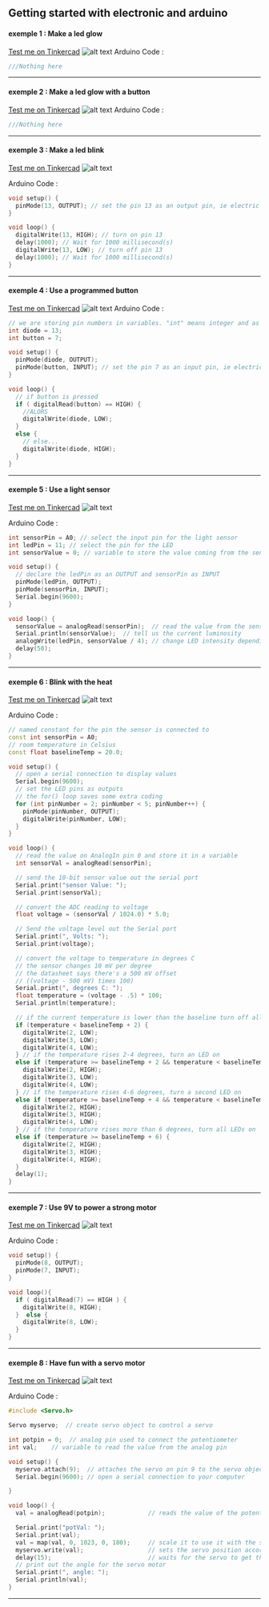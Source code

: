 ## Getting started with electronic and arduino

#### exemple 1 : Make a led glow
[Test me on Tinkercad](https://www.tinkercad.com/things/03WDZBVcr39)
![alt text](./imgs/diode-explode.png "simple led")
Arduino Code :
```cpp
///Nothing here
```
--------
#### exemple 2 : Make a led glow with a button
[Test me on Tinkercad](https://www.tinkercad.com/things/163mTSp0VBm)
![alt text](./imgs/simple-button.png "simple button")
Arduino Code :
```cpp
///Nothing here
```
--------

#### exemple 3 : Make a led blink
[Test me on Tinkercad](https://www.tinkercad.com/things/163mTSp0VBm)
![alt text](./imgs/diode-blink.png "led blink")

Arduino Code :
```cpp
void setup() {
  pinMode(13, OUTPUT); // set the pin 13 as an output pin, ie electric signal will come out of this pin
}

void loop() {
  digitalWrite(13, HIGH); // turn on pin 13
  delay(1000); // Wait for 1000 millisecond(s)
  digitalWrite(13, LOW); // turn off pin 13
  delay(1000); // Wait for 1000 millisecond(s)
}
```
--------
#### exemple 4 : Use a programmed button
[Test me on Tinkercad](https://www.tinkercad.com/things/cKW6QXsZYLM)
![alt text](./imgs/prog-button.png "programmed button")
Arduino Code :
```cpp
// we are storing pin numbers in variables. "int" means integer and as such are used to store integer numbers
int diode = 13;
int button = 7;

void setup() {
  pinMode(diode, OUTPUT);
  pinMode(button, INPUT); // set the pin 7 as an input pin, ie electric signal will come in this pin, so that we can read it
}

void loop() {
  // if button is pressed
  if ( digitalRead(button) == HIGH) {
    //ALORS
    digitalWrite(diode, LOW);
  }
  else {
    // else...
    digitalWrite(diode, HIGH);
  }
}
```
--------

#### exemple 5 : Use a light sensor
[Test me on Tinkercad](https://www.tinkercad.com/things/14qDVw4yCpc)
![alt text](./imgs/light-sensor.png "analog arduino")

Arduino Code :
```cpp
int sensorPin = A0; // select the input pin for the light sensor
int ledPin = 11; // select the pin for the LED
int sensorValue = 0; // variable to store the value coming from the sensor

void setup() {
  // declare the ledPin as an OUTPUT and sensorPin as INPUT
  pinMode(ledPin, OUTPUT);
  pinMode(sensorPin, INPUT);
  Serial.begin(9600);
}

void loop() {
  sensorValue = analogRead(sensorPin);  // read the value from the sensor
  Serial.println(sensorValue);  // tell us the current luminosity
  analogWrite(ledPin, sensorValue / 4); // change LED intensity depending of the luminosity
  delay(50);
}
```
--------

#### exemple 6 : Blink with the heat
[Test me on Tinkercad](https://tinkercad.com/things/88JZm8U2yei)
![alt text](./imgs/temp-sensor.png "analog arduino")

Arduino Code :
```cpp
// named constant for the pin the sensor is connected to
const int sensorPin = A0;
// room temperature in Celsius
const float baselineTemp = 20.0;

void setup() {
  // open a serial connection to display values
  Serial.begin(9600);
  // set the LED pins as outputs
  // the for() loop saves some extra coding
  for (int pinNumber = 2; pinNumber < 5; pinNumber++) {
    pinMode(pinNumber, OUTPUT);
    digitalWrite(pinNumber, LOW);
  }
}

void loop() {
  // read the value on AnalogIn pin 0 and store it in a variable
  int sensorVal = analogRead(sensorPin);

  // send the 10-bit sensor value out the serial port
  Serial.print("sensor Value: ");
  Serial.print(sensorVal);

  // convert the ADC reading to voltage
  float voltage = (sensorVal / 1024.0) * 5.0;

  // Send the voltage level out the Serial port
  Serial.print(", Volts: ");
  Serial.print(voltage);

  // convert the voltage to temperature in degrees C
  // the sensor changes 10 mV per degree
  // the datasheet says there's a 500 mV offset
  // ((voltage - 500 mV) times 100)
  Serial.print(", degrees C: ");
  float temperature = (voltage - .5) * 100;
  Serial.println(temperature);

  // if the current temperature is lower than the baseline turn off all LEDs
  if (temperature < baselineTemp + 2) {
    digitalWrite(2, LOW);
    digitalWrite(3, LOW);
    digitalWrite(4, LOW);
  } // if the temperature rises 2-4 degrees, turn an LED on
  else if (temperature >= baselineTemp + 2 && temperature < baselineTemp + 4) {
    digitalWrite(2, HIGH);
    digitalWrite(3, LOW);
    digitalWrite(4, LOW);
  } // if the temperature rises 4-6 degrees, turn a second LED on
  else if (temperature >= baselineTemp + 4 && temperature < baselineTemp + 6) {
    digitalWrite(2, HIGH);
    digitalWrite(3, HIGH);
    digitalWrite(4, LOW);
  } // if the temperature rises more than 6 degrees, turn all LEDs on
  else if (temperature >= baselineTemp + 6) {
    digitalWrite(2, HIGH);
    digitalWrite(3, HIGH);
    digitalWrite(4, HIGH);
  }
  delay(1);
}
```
--------


#### exemple 7 : Use 9V to power a strong motor
[Test me on Tinkercad](https://www.tinkercad.com/things/6PE1Yd0HUkL)
![alt text](./imgs/motor-transistor.png "analog arduino")

Arduino Code :
```cpp
void setup() {
  pinMode(8, OUTPUT);
  pinMode(7, INPUT);
}

void loop(){
  if ( digitalRead(7) == HIGH ) {
    digitalWrite(8, HIGH);
  }  else {
	digitalWrite(8, LOW);
  }
}
```
--------

#### exemple 8 : Have fun with a servo motor
[Test me on Tinkercad](https://www.tinkercad.com/things/ia83eHY1JRs)
![alt text](./imgs/servo.png "analog arduino")

Arduino Code :
```cpp
#include <Servo.h>

Servo myservo;  // create servo object to control a servo

int potpin = 0;  // analog pin used to connect the potentiometer
int val;    // variable to read the value from the analog pin

void setup() {
  myservo.attach(9);  // attaches the servo on pin 9 to the servo object
  Serial.begin(9600); // open a serial connection to your computer

}

void loop() {
  val = analogRead(potpin);            // reads the value of the potentiometer (value between 0 and 1023)

  Serial.print("potVal: ");
  Serial.print(val);
  val = map(val, 0, 1023, 0, 180);     // scale it to use it with the servo (value between 0 and 180)
  myservo.write(val);                  // sets the servo position according to the scaled value
  delay(15);                           // waits for the servo to get there
  // print out the angle for the servo motor
  Serial.print(", angle: ");
  Serial.println(val);
}
```
--------
